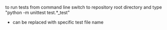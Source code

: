 to run tests from command line switch to repository root directory
and type "python -m unittest test.*_test"

* can be replaced with specific test file name